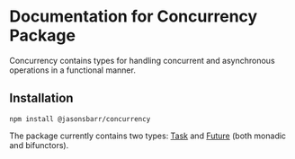 # Documentation for Concurrency Package

Concurrency contains types for handling concurrent and asynchronous operations in a functional manner.

## Installation

```
npm install @jasonsbarr/concurrency
```

The package currently contains two types: [Task](./Task.md) and [Future](./Future.md) (both monadic and bifunctors).
